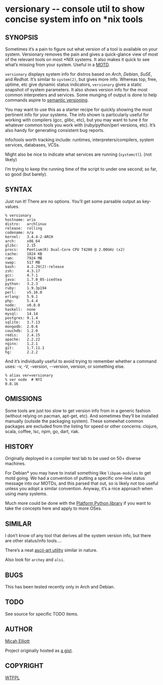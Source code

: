 versionary -- console util to show concise system info on \*nix tools
=====================================================================

## SYNOPSIS
Sometimes it’s a pain to figure out what version of a tool is available on your system. Versionary removes the pain and gives a quick-glance view of most of the relevant tools on most \*NIX systems. It also makes it quick to see what’s missing from your system. Useful in a [MOTD](http://parkersamp.com/2010/10/howto-creating-a-dynamic-motd-in-linux/).

`versionary` displays system info for distros based on _Arch_, _Debian_, _SuSE_, and _Redhat_. It’s similar to `system(2)`, but gives more info. Whereas top, free, uptime, etc give dynamic status indicators, `versionary` gives a static snapshot of system parameters. It also shows version info for the most common interpreters and services. Some munging of output is done to help commands aspire to [semantic versioning](http://http://semver.org/ "SemVer.org").

You may want to use this as a starter recipe for quickly showing the most pertinent info for your systems. The info shown is particularly useful for working with compilers (gcc, glibc, etc), but you may want to tune it for whatever common tools you work with (ruby/python/perl versions, etc). It’s also handy for generating consistent bug reports.

Info/tools worth tracking include: runtimes, interpreters/compilers, system services, databases, VCSs.

Might also be nice to indicate what services are running (`systemctl`). (not likely)

I’m trying to keep the running time of the script to under one second; so far, so good (but barely).

## SYNTAX
Just run it! There are no options. You’ll get some parsable output as key-values.

    % versionary
    hostname: ario
    distro:   archlinux
    release:  rolling
    codename: n/a
    kernel:   3.4.4-2-ARCH
    arch:     x86_64
    glibc:    2.15
    procs:    Pentium(R) Dual-Core CPU T4200 @ 2.00GHz (x2)
    cache:    1024 KB
    ram:      7924 MB
    swap:     517 MB
    bash:     4.2.29(2)-release
    zsh:      4.3.17
    gcc:      4.7.1
    java:     1.7.0_05-icedtea
    python:   3.2.3
    ruby:     1.9.3p194
    perl:     v5.16.0
    erlang:   5.9.1
    php:      5.4.4
    node:     v0.8.0
    haskell:  none
    mysql:    14.14
    postgres: 9.1.4
    sqlite:   3.7.13
    mongodb:  2.0.6
    couchdb:  1.2.0
    redis:    2.4.15
    apache:   2.2.22
    nginx:    1.2.1
    git:      1.7.11.1
    hg:       2.2.2

And it’s individually useful to avoid trying to remember whether a command uses: -v, -V, -version, --version, version, or something else.

    % alias ver=versionary
    % ver node  # NYI
    0.8.16

## OMISSIONS
Some tools are just too slow to get version info from in a generic fashion (without relying on pacman, apt-get, etc). And sometimes they’ll be installed manually (outside the packaging system). These somewhat common packages are excluded from the listing for speed or other concerns: clojure, scala, coffee, lsc, npm, go, dart, riak.

## HISTORY
Originally deployed in a compiler test lab to be used on 50+ diverse machines.

For Debian\* you may have to install something like `libpam-modules` to get motd going. We had a convention of putting a specific one-line status message into our MOTDs, and this parsed that out, so is likely not too useful unless you adopt a similar convention. Anyway, it’s a nice approach when using many systems.

Much more could be done with the [Platform Python library](http://downloads.egenix.com/python/platform.py) if you want to take the concepts here and apply to more OSes.

## SIMILAR
I don’t know of any tool that derives all the system version info, but there are other status/info tools....

There’s a neat [ascii-art utility](https://github.com/KittyKatt/screenFetch/blob/master/screenfetch-dev) similar in nature.

Also look for `archey` and `alsi`.

## BUGS
This has been tested recently only in Arch and Debian.

## TODO
See source for specific TODO items.

## AUTHOR
[Micah Elliott](http://MicahElliott.com)

Project originally hosted as [a gist](https://gist.github.com/719620 "sysinfo on github").

## COPYRIGHT
[WTFPL](http://sam.zoy.org "WTF Public License")
